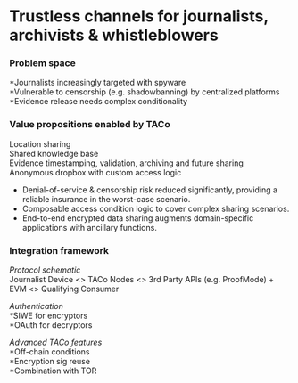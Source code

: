 # Trustless channels for journalists, archivists & whistleblowers

### Problem space

\*Journalists increasingly targeted with spyware\
\*Vulnerable to censorship (e.g. shadowbanning) by centralized platforms \
\*Evidence release needs complex conditionality&#x20;

### Value propositions enabled by TACo&#x20;

Location sharing \
Shared knowledge base\
Evidence timestamping, validation, archiving and future sharing \
Anonymous dropbox with custom access logic&#x20;

* Denial-of-service & censorship risk reduced significantly, providing a reliable insurance in the worst-case scenario.&#x20;
* Composable access condition logic to cover complex sharing scenarios.&#x20;
* End-to-end encrypted data sharing augments domain-specific applications with ancillary functions.&#x20;

### Integration framework

_Protocol schematic_\
Journalist Device <> TACo Nodes <> 3rd Party APIs (e.g. ProofMode) + EVM <> Qualifying Consumer

_Authentication_ \
_\*_&#x53;IWE for encryptors\
\*OAuth for decryptors&#x20;

_Advanced TACo features_  \
\*Off-chain conditions\
\*Encryption sig reuse\
\*Combination with TOR





